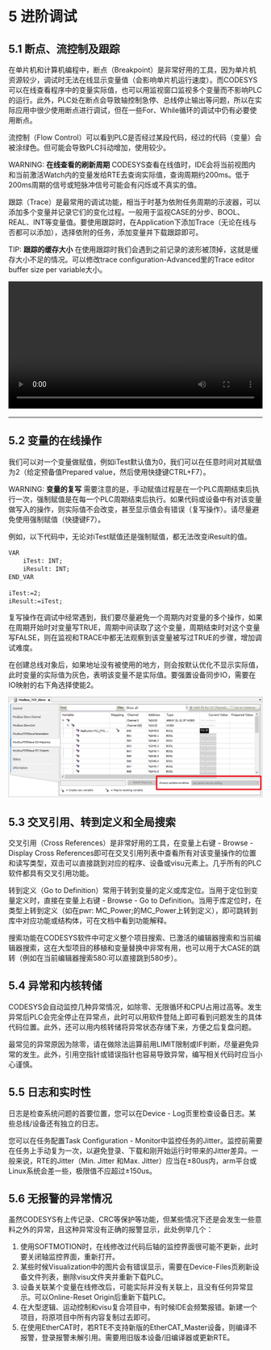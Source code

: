 # 5 进阶调试

## 5.1 断点、流控制及跟踪

在单片机和计算机编程中，断点（Breakpoint）是非常好用的工具，因为单片机资源较少，调试时无法在线显示变量值（会影响单片机运行速度）。而CODESYS可以在线查看程序中的变量实际值，也可以用监视窗口监视多个变量而不影响PLC的运行。此外，PLC处在断点会导致轴控制急停、总线停止输出等问题，所以在实际应用中很少使用断点进行调试，但在一些For、While循环的调试中仍有必要使用断点。

流控制（Flow Control）可以看到PLC是否经过某段代码，经过的代码（变量）会被涂绿色。但可能会导致PLC抖动增加，使用较少。

WARNING: **在线查看的刷新周期**
CODESYS查看在线值时，IDE会将当前视图内和当前激活Watch内的变量发给RTE去查询实际值，查询周期约200ms。低于200ms周期的信号或短脉冲信号可能会有闪烁或不真实的值。

跟踪（Trace）是最常用的调试功能，相当于时基为依附任务周期的示波器，可以添加多个变量并记录它们的变化过程。一般用于监视CASE的分步、BOOL、REAL、INT等变量值。要使用跟踪时，在Application下添加Trace（无论在线与否都可以添加），选择依附的任务，添加变量并下载跟踪即可。

TIP: **跟踪的缓存大小**
在使用跟踪时我们会遇到之前记录的波形被顶掉，这就是缓存大小不足的情况。可以修改trace configuration-Advanced里的Trace editor buffer size per variable大小。

<video width="100%" controls>
  <source src="../images/5-1.mp4" type="video/mp4">
</video>

----

## 5.2 变量的在线操作

我们可以对一个变量做赋值，例如iTest默认值为0，我们可以在任意时间对其赋值为2（给定预备值Prepared value，然后使用快捷键CTRL+F7）。

WARNING: **变量的复写**
需要注意的是，手动赋值过程是在一个PLC周期结束后执行一次，强制赋值是在每一个PLC周期结束后执行。如果代码或设备中有对该变量做写入的操作，则实际值不会改变，甚至显示值会有错误（复写操作）。请尽量避免使用强制赋值（快捷键F7）。

例如，以下代码中，无论对iTest赋值还是强制赋值，都无法改变iResult的值。

```iecst
VAR
	iTest: INT;
	iResult: INT;
END_VAR

iTest:=2;
iResult:=iTest;
```

复写操作在调试中经常遇到，我们要尽量避免一个周期内对变量的多个操作，如果在周期开始时对变量写TRUE，周期中间读取了这个变量，周期结束时对这个变量写FALSE，则在监视和TRACE中都无法观察到该变量被写过TRUE的步骤，增加调试难度。

在创建总线对象后，如果地址没有被使用的地方，则会按默认优化不显示实际值，此时变量的实际值为灰色，表明该变量不是实际值。要强置设备同步IO，需要在IO映射的右下角选择使能2。

![](./images/5-2.png)

## 5.3 交叉引用、转到定义和全局搜索

交叉引用（Cross References）是非常好用的工具，在变量上右键 - Browse - Display Cross References即可在交叉引用列表中查看所有对该变量操作的位置和读写类型，双击可以直接跳到对应的程序、设备或visu元素上。几乎所有的PLC软件都具有交叉引用功能。

转到定义（Go to Definition）常用于转到变量的定义或库定位。当用于定位到变量定义时，直接在变量上右键 - Browse - Go to Definition。当用于库定位时，在类型上转到定义（如在pwr: MC_Power;的MC_Power上转到定义），即可跳转到库中对应功能或结构体，可在文档中看到功能解释。

搜索功能在CODESYS软件中可定义整个项目搜索、已激活的编辑器搜索和当前编辑器搜索，这在大型项目的移植和变量替换中非常有用，也可以用于大CASE的跳转（例如在当前编辑器搜索580:可以直接跳到580步）。

## 5.4 异常和内核转储

CODESYS会自动监控几种异常情况，如除零、无限循环和CPU占用过高等。发生异常后PLC会完全停止在异常点，此时可以用软件登陆上即可看到问题发生的具体代码位置。此外，还可以用内核转储将异常状态存储下来，方便之后复盘问题。

最常见的异常原因为除零，请在做除法运算前用LIMIT限制或IF判断，尽量避免异常的发生。此外，引用空指针或错误指针也容易导致异常，编写相关代码时应当小心谨慎。

## 5.5 日志和实时性

日志是检查系统问题的首要位置，您可以在Device - Log页里检查设备日志。某些总线/设备还有独立的日志。

您可以在任务配置Task Configuration - Monitor中监控任务的Jitter。监控前需要在任务上手动复为一次，以避免登录、下载和刚开始运行时带来的Jitter差异。一般来说，RTE的Jitter（Min. Jitter
和Max. Jitter）应当在±80us内，arm平台或Linux系统会差一些，极限值不应超过±150us。
	
## 5.6 无报警的异常情况
	
虽然CODESYS有上传记录、CRC等保护等功能，但某些情况下还是会发生一些意料之外的异常，且这种异常没有正确的报警显示，此处例举几个：

1. 使用SOFTMOTION时，在线修改过代码后轴的监控界面很可能不更新，此时要关闭轴监控界面，重新打开。
2. 某些时候Visualization中的图片会有错误显示，需要在Device-Files页刷新设备文件列表，删除visu文件夹并重新下载PLC。
3. 设备关联某个变量在线修改后，可能实际并没有关联上，且没有任何异常显示。可以Online-Reset Origin后重新下载PLC。
4. 在大型逻辑、运动控制和visu复合项目中，有时候IDE会频繁报错。新建一个项目，将原项目中所有内容复制过去即可。
5. 在使用EtherCAT时，若RTE不支持新版的EtherCAT_Master设备，则编译不报警，登录报警未解引用。需要用旧版本设备/旧编译器或更新RTE。


